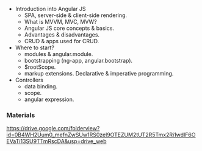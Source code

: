 * Introduction into Angular JS
    - SPA, server-side & client-side rendering.
    - What is MVVM, MVC, MVW?
    - Angular JS core concepts & basics.
    - Advantages & disadvantages.
    - CRUD & apps used for CRUD.
* Where to start?
    - modules & angular.module.
    - bootstrapping (ng-app, angular.bootstrap).
    - $rootScope.
    - markup extensions. Declarative & imperative programming.
* Controllers
    - data binding.
    - scope.
    - angular expression.

### Materials
https://drive.google.com/folderview?id=0B4WH2Uum0_mefnZwSUw1RS0zel9OTEZUM2tUT2R5Tmx2Ri1wdlF6OEVaTi13SU9TTmRscDA&usp=drive_web
